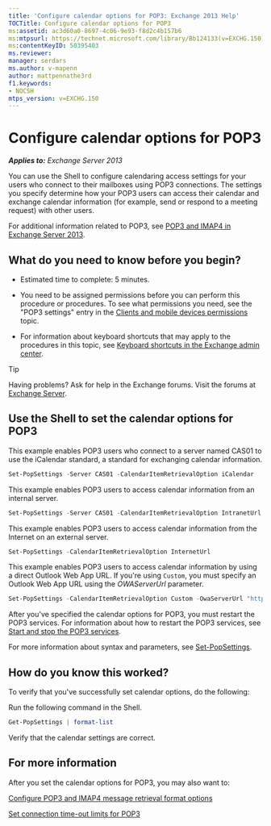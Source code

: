 ```yaml
---
title: 'Configure calendar options for POP3: Exchange 2013 Help'
TOCTitle: Configure calendar options for POP3
ms:assetid: ac3d60a0-8697-4c06-9e93-f8d2c4b157b6
ms:mtpsurl: https://technet.microsoft.com/library/Bb124133(v=EXCHG.150)
ms:contentKeyID: 50395403
ms.reviewer: 
manager: serdars
ms.author: v-mapenn
author: mattpennathe3rd
f1.keywords:
- NOCSH
mtps_version: v=EXCHG.150
---
```


# Configure calendar options for POP3

_**Applies to:** Exchange Server 2013_

You can use the Shell to configure calendaring access settings for your users who connect to their mailboxes using POP3 connections. The settings you specify determine how your POP3 users can access their calendar and exchange calendar information (for example, send or respond to a meeting request) with other users.

For additional information related to POP3, see [POP3 and IMAP4 in Exchange Server 2013](pop3-and-imap4-in-exchange-server-2013-exchange-2013-help.md).

## What do you need to know before you begin?

- Estimated time to complete: 5 minutes.

- You need to be assigned permissions before you can perform this procedure or procedures. To see what permissions you need, see the "POP3 settings" entry in the [Clients and mobile devices permissions](clients-and-mobile-devices-permissions-exchange-2013-help.md) topic.

- For information about keyboard shortcuts that may apply to the procedures in this topic, see [Keyboard shortcuts in the Exchange admin center](keyboard-shortcuts-in-the-exchange-admin-center-2013-help.md).

> [!TIP]
> Having problems? Ask for help in the Exchange forums. Visit the forums at [Exchange Server](https://go.microsoft.com/fwlink/p/?linkid=60612).

## Use the Shell to set the calendar options for POP3

This example enables POP3 users who connect to a server named CAS01 to use the iCalendar standard, a standard for exchanging calendar information.

```powershell
Set-PopSettings -Server CAS01 -CalendarItemRetrievalOption iCalendar
```

This example enables POP3 users to access calendar information from an internal server.

```powershell
Set-PopSettings -Server CAS01 -CalendarItemRetrievalOption IntranetUrl
```

This example enables POP3 users to access calendar information from the Internet on an external server.

```powershell
Set-PopSettings -CalendarItemRetrievalOption InternetUrl
```

This example enables POP3 users to access calendar information by using a direct Outlook Web App URL. If you're using `Custom`, you must specify an Outlook Web App URL using the *OWAServerUrl* parameter.

```powershell
Set-PopSettings -CalendarItemRetrievalOption Custom -OwaServerUrl "https://OwaServer01"
```

After you've specified the calendar options for POP3, you must restart the POP3 services. For information about how to restart the POP3 services, see [Start and stop the POP3 services](start-and-stop-the-pop3-services-exchange-2013-help.md).

For more information about syntax and parameters, see [Set-PopSettings](https://technet.microsoft.com/library/aa997154\(v=exchg.150\)).

## How do you know this worked?

To verify that you've successfully set calendar options, do the following:

Run the following command in the Shell.

```powershell
Get-PopSettings | format-list
```

Verify that the calendar settings are correct.

## For more information

After you set the calendar options for POP3, you may also want to:

[Configure POP3 and IMAP4 message retrieval format options](configure-pop3-and-imap4-message-retrieval-format-options-exchange-2013-help.md)

[Set connection time-out limits for POP3](set-connection-time-out-limits-for-pop3-exchange-2013-help.md)

